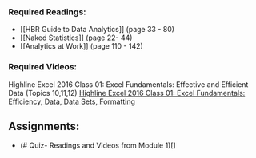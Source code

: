 ### Required Readings:
- [[HBR Guide to Data Analytics]] (page 33 - 80)
- [[Naked Statistics]] (page 22- 44)
- [[Analytics at Work]] (page 110 - 142)

### Required Videos:
Highline Excel 2016 Class 01: Excel Fundamentals: Effective and Efficient Data (Topics 10,11,12)
[Highline Excel 2016 Class 01: Excel Fundamentals: Efficiency, Data, Data Sets, Formatting](https://www.youtube.com/watch?v=miUTG38k2mA&t=180s)

## Assignments:
- (# Quiz- Readings and Videos from Module 1)[]